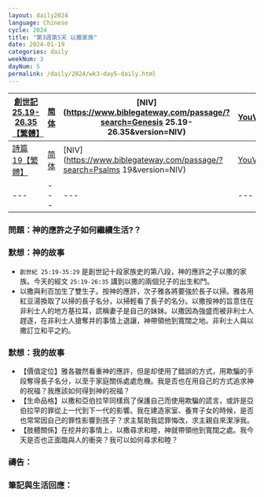 ```yaml
---
layout: daily2024
language: Chinese
cycle: 2024
title: "第3週第5天 以撒家族"
date: 2024-01-19
categories: daily
weekNum: 3
dayNum: 5
permalink: /daily/2024/wk3-day5-daily.html
---
```


| [創世記 25.19-26.35【繁體】](https://www.biblegateway.com/passage/?search=Genesis.25.19-26.35&version=CUVMPT) | [简体](https://www.biblegateway.com/passage/?search=Genesis.25.19-26.35&version=CUVMPS) | [NIV](https://www.biblegateway.com/passage/?search=Genesis 25.19-26.35&version=NIV) | [YouVersion](https://www.bible.com/zh-TW/bible/46/GEN.25) |
|---|---|---|---|
| [詩篇 19【繁體】](https://www.biblegateway.com/passage/?search=Psalms.19&version=CUVMPT) | [简体](https://www.biblegateway.com/passage/?search=Psalms.19&version=CUVMPS) | [NIV](https://www.biblegateway.com/passage/?search=Psalms 19&version=NIV) | [YouVersion](https://www.bible.com/zh-TW/bible/46/PSA.19) |
|---|---|---|---|


### 問題：神的應許之子如何繼續生活?？

### 默想：神的故事
+ `創世紀 25:19-35:29` 是創世記十段家族史的第八段，神的應許之子以撒的家族。今天的經文 `25:19-26:35` 講到以撒的兩個兒子的出生和鬥。
+ 以撒與利百加生了雙生子。按神的應許，次子雅各將要強於長子以掃。雅各用紅豆湯換取了以掃的長子名分，以掃輕看了長子的名分。以撒按神的旨意住在非利士人的地方基拉耳，謊稱妻子是自己的妹妹。以撒因為強盛而被非利士人趕逐，在非利士人搶奪井的事情上退讓，神帶領他到寬闊之地。非利士人與以撒訂立和平之約。

### 默想：我的故事
+ 【價值定位】雅各雖然看重神的應許，但是却使用了錯誤的方式，用欺騙的手段奪得長子名分，以至于家庭關係處處危機。我是否也在用自己的方式追求神的祝福？我應該如何得到神的祝福？
+ 【生命品格】以撒和亞伯拉罕同樣爲了保護自己而使用欺騙的謊言，或許是亞伯拉罕的罪從上一代到下一代的影響。我在建造家室、養育子女的時候，是否也常常因自己的罪性影響到孩子？求主幫助我認罪悔改，求主親自來潔淨我。
+ 【肢體關係】在挖井的事情上，以撒尋求和睦，神就帶領他到寬闊之處。我今天是否也正面臨與人的衝突？我可以如何尋求和睦？

### 禱告：

### 筆記與生活回應：

